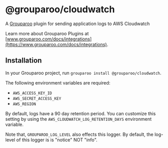 # @grouparoo/cloudwatch

A [Grouparoo](https://www.grouparoo.com) plugin for sending application logs to AWS Cloudwatch

Learn more about Grouparoo Plugins at [www.grouparoo.com/docs/integrations](https://www.grouparoo.com/docs/integrations).

## Installation

In your Grouparoo project, run `grouparoo install @grouparoo/cloudwatch`.

The following environment variables are required:

- `AWS_ACCESS_KEY_ID`
- `AWS_SECRET_ACCESS_KEY`
- `AWS_REGION`

By default, logs have a 90 day retention period. You can customize this setting by using the `AWS_CLOUDWATCH_LOG_RETENTION_DAYS` environment variable.

Note that, `GROUPAROO_LOG_LEVEL` also effects this logger. By default, the log-level of this logger is is "notice" NOT "info".
